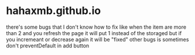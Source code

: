 # hahaxmb.github.io
there's some bugs that I don't know how to fix 
like when the item are more than 2 and you refresh the page it will put 1 instead of the storaged but if you incremeant or decrease again it will be "fixed"
other bugs is sometimes don't preventDefault in add button 
